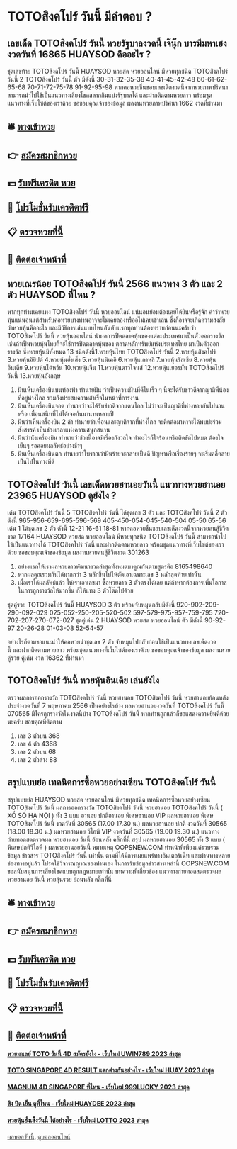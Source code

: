 # TOTOสิงคโปร์ วันนี้ มีคำตอบ ?
## เลขเด็ด TOTOสิงคโปร์ วันนี้ หวยรัฐบาลงวดนี้ เจ๊นุ๊ก บารมีมหาเฮง งวดวันที่ 16865 HUAYSOD คืออะไร ?
ชุดเลขท้าย TOTOสิงคโปร์ วันนี้ HUAYSOD หวยสด หวยออนไลน์ มีหวยทุกชนิด TOTOสิงคโปร์ วันนี้ 2 TOTOสิงคโปร์ วันนี้ ตัว มีดังนี้
30-31-32-35-38
40-41-45-42-48
60-61-62-65-68
70-71-72-75-78
91-92-95-98
หากคอหวยชื่นชอบเลขเด็ดงวดนี้จากหวยภาพปริศนา สามารถนำไปใช้เป็นแนวทางเสี่ยงโชคสลากกินแบ่งรัฐบาลได้ และฝากติดตามหวยลาว พร้อมชุดแนวทางที่เว็บไซต์ของเราด้วย
ขอขอบคุณเจ้าของข้อมูล
ผลงานหวยภาพปริศนา 1662 งวดที่ผ่านมา


## 🛎 [ทางเข้าหวย](https://bit.ly/3BG5bNw)
## 👉 [สมัครสมาชิกหวย](https://bit.ly/3BG5bNw)
## 💵 [รับฟรีเครดิต หวย](https://bit.ly/3C3mvgS)
## 👑 [โปรโมชั่นรับเครดิตฟรี](https://bit.ly/3C3mvgS)
## 📋 [ตรวจหวยที่นี้](https://bit.ly/3C3mvgS)
## 📱 [ติดต่อเจ้าหน้าที่](https://bit.ly/3C3mvgS)

## หวยเณรน้อย TOTOสิงคโปร์ วันนี้ 2566 แนวทาง 3 ตัว และ 2 ตัว HUAYSOD ที่ไหน ?
หากทุกท่านเคยแทง TOTOสิงคโปร์ วันนี้ หวยออนไลน์ แน่นอนย่อมต้องเคยได้ยินหรือรู้จัก คำว่าหวยหุ้นแน่นอนแต่สำหรับคอหวยบางท่านอาจจะไม่เคยลองหรืออไม่เคยเข้าเล่น ซึ่งก็อาจจะเกิดความสงสัยว่าหวยหุ้นคืออะไร และมีวิธีการเล่นแบบไหนอันดับเเรกทุกท่านต้องทราบก่อนนะครับว่า TOTOสิงคโปร์ วันนี้ หวยหุ้นออนไลน์ นำผลการปิดตลาดหุ้นของแต่ละประเทศมาเป็นตัวออกรางวัลเช่นถ้าเป็นหวยหุ้นไทยก็จะใช้การปิดตลาดหุ้นของ ตลาดหลักทรัพย์แห่งประเทศไทย มาเป็นตัวออกรางวัล ซึ่งหวยหุ้นมีทั้งหมด 13 ชนิดดังนี้1.หวยหุ้นไทย TOTOสิงคโปร์ วันนี้ 2.หวยหุ้นสิงคโปร์ 3.หวยหุ้นอียิปต์ 4.หวยหุ้นฮั่งเส็ง 5.หวยหุ้นนิเคอิ 6.หวยหุ้นเกาหลี 7.หวยหุ้นรัสเซีย 8.หวยหุ้นอินเดีย 9.หวยหุ้นไต้หวัน 10.หวยหุ้นจีน 11.หวยหุ้นดาวโจนส์ 12.หวยหุ้นเยอรมัน TOTOสิงคโปร์ วันนี้ 13.หวยหุ้นอังกฤษ
1. ฝันเห็นเครื่องบินบนท้องฟ้า ทำนายฝัน ว่าเป็นความฝันที่ดีในเร็ว ๆ นี้จะได้รับข่าวดีจากญาติพี่น้องที่อยู่ห่างไกล รวมถึงประสบความสำเร็จในหน้าที่การงาน
2. ฝันเห็นเครื่องบินจอด ทำนายว่าจะได้รับข่าวดีจากแดนไกล ไม่ว่าจะเป็นญาติที่ห่างหายกันไปนาน หรือ เพื่อนสนิทที่ไม่ได้เจอกันมานานหลายปี
3. ฝันว่าเห็นเครื่องบิน 2 ลํา ทำนายว่าเพื่อนและญาติจากที่ห่างไกล จะติดต่อมาหาจะได้พบปะร่วมสังสรรค์ เป็นช่วงเวลาแห่งความสนุกสนาน
4. ฝันว่านั่งเครื่องบิน ทำนายว่าช่วงนี้อาจมีเรื่องกังวลใจ ทำอะไรก็ใจร้อนหรือติดขัดไปหมด ต้องใจเย็นๆ รอคอยผลลัพธ์อย่างช้าๆ
5. ฝันเห็นเครื่องบินตก ทำนายว่าโบราณว่าฝันร้ายจะกลายเป็นดี ปัญหาหรือเรื่องร้ายๆ จะเริ่มคลี่คลายเป็นไปในทางที่ดี

## TOTOสิงคโปร์ วันนี้ เลขเด็ดหวยฮานอยวันนี้ แนวทางหวยฮานอย 23965 HUAYSOD ดูยังไง ?
เด่น TOTOสิงคโปร์ วันนี้ 5 TOTOสิงคโปร์ วันนี้ ได้ชุดเลข 3 ตัว และ TOTOสิงคโปร์ วันนี้ 2 ตัว ดังนี้
965-956-659-695-596-569
405-450-054-045-540-504
05-50
65-56
เด่น 1 ได้ชุดเลข 2 ตัว ดังนี้
12-21
16-61
18-81
หากคอหวยชื่นชอบเลขเด็ดงวดนี้จากหวยคนสู้ชีวิตงวด 17164 HUAYSOD หวยสด หวยออนไลน์ มีหวยทุกชนิด TOTOสิงคโปร์ วันนี้ สามารถนำไปใช้เป็นแนวทางได้ TOTOสิงคโปร์ วันนี้ และฝากติดตามหวยลาว พร้อมชุดแนวทางที่เว็บไซต์ของเราด้วย
ขอขอบคุณเจ้าของข้อมูล
ผลงานหวยคนสู้ชีวิตงวด 301263
1. อย่างแรกให้เราผลหวยลาวพัฒนางวดล่าสุดทั้งหมดมาคูณกันตามสูตรคือ 8165498640
2. หากผลคูณรวมกันได้มากกว่า 3 หลักขึ้นไปให้ตัดเอาเฉพาะเลข 3 หลักสุดท้ายเท่านั้น
3. เมื่อเราได้ผลลัพธ์แล้ว ให้เราเอาเลขมา ซื้อหวยลาว 3 ตัวตรงได้เลย แต่ถ้าหากต้องการเพิ่มโอกาสในการถูกรางวัลให้มากขึ้น ก็ให้แทง 3 ตัวโต๊ดไปด้วย

ชุดคู่รวย TOTOสิงคโปร์ วันนี้ HUAYSOD 3 ตัว พร้อมจับหมุนกลับมีดังนี้
920-902-209-290-092-029
025-052-250-205-520-502
597-579-975-957-759-795
720-702-207-270-072-027
ชุดคู่เด่น 2 HUAYSOD หวยสด หวยออนไลน์ ตัว มีดังนี้
90-92-97
20-26-28
01-03-08
52-54-57

อย่างไรก็ตามขอแนะนำให้คอหวยนำชุดเลข 2 ตัว จับหมุนไปกลับก่อนใช้เป็นแนวทางเลขเด็ดงวดนี้ และฝากติดตามหวยลาว พร้อมชุดแนวทางที่เว็บไซต์ของเราด้วย
ขอขอบคุณเจ้าของข้อมูล
ผลงานหวยคู่รวย คู่เด่น งวด 16362 ที่ผ่านมา

## TOTOสิงคโปร์ วันนี้ หวยหุ้นอินเดีย เล่นยังไง
ตรวจผลการออกรางวัล TOTOสิงคโปร์ วันนี้ หวยฮานอย TOTOสิงคโปร์ วันนี้ หวยฮานอยย้อนหลัง ประจำงวดวันที่ 7 พฤษภาคม 2566
เป็นอย่างไรบ้าง ผลหวยฮานอยงวดวันที่ TOTOสิงคโปร์ วันนี้ 070565 มีใครถูกรางวัลในงวดนี้บ้าง TOTOสิงคโปร์ วันนี้ หากท่านถูกแล้วก็ขอแสดงความยินดีด้วยนะครับ ขอบคุณที่ติดตาม
1. เลข 3 ตัวบน 368
2. เลข 4 ตัว 4368
3. เลข 2 ตัวบน 68
4. เลข 2 ตัวล่าง 88

## สรุปแบบย่อ เทคนิคการซื้อหวยอย่างเซียน TOTOสิงคโปร์ วันนี้
สรุปแบบย่อ HUAYSOD หวยสด หวยออนไลน์ มีหวยทุกชนิด เทคนิคการซื้อหวยอย่างเซียน TOTOสิงคโปร์ วันนี้ ผลการออกรางวัล TOTOสิงคโปร์ วันนี้ หวยฮานอย TOTOสิงคโปร์ วันนี้ ( XỔ SỐ HÀ NỘI ) ทั้ง 3 แบบ ฮานอย ปกติฮานอย พิเศษฮานอย VIP
ผลหวยฮานอย พิเศษ TOTOสิงคโปร์ วันนี้ งวดวันที่ 30565 (17.00 17.30 น.)
ผลหวยฮานอย ปกติ งวดวันที่ 30565 (18.00 18.30 น.)
ผลหวยฮานอย วีไอพี VIP งวดวันที่ 30565 (19.00 19.30 น.)
 แนวทางถ่ายทอดสดตรวจผล หวยฮานอย วันนี้ ย้อนหลัง คลิ๊กที่นี่ 
สรุป ผลหวยฮานอย 30565 ทั้ง 3 แบบ ( พิเศษปกติวีไอพี ) ผลหวยฮานอยวันนี้
หมายเหตุ OOPSNEW.COM ทำหน้าที่เพียงแค่รวบรวมข้อมูล ข่าวสาร TOTOสิงคโปร์ วันนี้ เท่านั้น ตามที่ได้มีการเผยแพร่ทางอินเตอร์เน็ท และผ่านทางหลายช่องทางอยู่แล้ว โปรดใช้วิจารณญาณของท่านเอง ในการรับข้อมูลข่าวสารเหล่านี้ OOPSNEW.COM ขอสนับสนุนการเสี่ยงโชคแบบถูกกฎหมายเท่านั้น
บทความที่เกี่ยวข้อง
แนวทางถ่ายทอดสดตรวจผล หวยฮานอย วันนี้ หวยลุ้นรวย ย้อนหลัง คลิ๊กที่นี่

## 🛎 [ทางเข้าหวย](https://bit.ly/3BG5bNw)
## 👉 [สมัครสมาชิกหวย](https://bit.ly/3BG5bNw)
## 💵 [รับฟรีเครดิต หวย](https://bit.ly/3C3mvgS)
## 👑 [โปรโมชั่นรับเครดิตฟรี](https://bit.ly/3C3mvgS)
## 📋 [ตรวจหวยที่นี้](https://bit.ly/3C3mvgS)
## 📱 [ติดต่อเจ้าหน้าที่](https://bit.ly/3C3mvgS)

#### [หวยมาเลย์ TOTO วันนี้ 4D สมัครยังไง - เว็บใหม่ UWIN789 2023 ล่าสุด](https://atom.io/themes/หวยมาเลย์%20toto%20วันนี้%204d%20สมัครยังไง%20-%20เว็บใหม่%20uwin789%202023%20ล่าสุด)
#### [TOTO SINGAPORE 4D RESULT แตกต่างกันอย่างไร - เว็บใหม่ HUAY 2023 ล่าสุด](https://atom.io/themes/toto%20singapore%204d%20result%20แตกต่างกันอย่างไร%20-%20เว็บใหม่%20huay%202023%20ล่าสุด)
#### [MAGNUM 4D SINGAPORE ที่ไหน - เว็บใหม่ 999LUCKY 2023 ล่าสุด](https://atom.io/themes/magnum%204d%20singapore%20ที่ไหน%20-%20เว็บใหม่%20999lucky%202023%20ล่าสุด)
#### [สิง ปิด เย็น ดูที่ไหน - เว็บใหม่ HUAYDEE 2023 ล่าสุด](https://atom.io/themes/สิง%20ปิด%20เย็น%20ดูที่ไหน%20-%20เว็บใหม่%20huaydee%202023%20ล่าสุด)
#### [หวยหุ้นฮั่งเส็งวันนี้ ได้อย่างไร - เว็บใหม่ LOTTO 2023 ล่าสุด](https://atom.io/themes/หวยหุ้นฮั่งเส็งวันนี้%20ได้อย่างไร%20-%20เว็บใหม่%20lotto%202023%20ล่าสุด)

[ผลบอลวันนี้](https://siamsport.tv "ผลบอลวันนี้"), [ดูบอลออนไลน์](https://siamsport.tv/ดูบอลสด "ดูบอลออนไลน์")